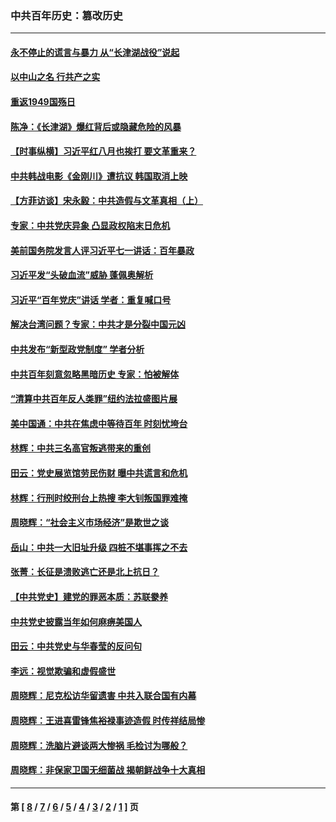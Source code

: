 ### 中共百年历史：篡改历史
---
#### [永不停止的谎言与暴力 从“长津湖战役”说起](../../pages/nf1176115/n13494094.md?03080430) 
#### [以中山之名 行共产之实](../../pages/nf1176115/n13346437.md?03080430) 
#### [重返1949国殇日](../../pages/nf1176115/n13346372.md?03080430) 
#### [陈净：《长津湖》爆红背后或隐藏危险的风暴](../../pages/nf1176115/n13314364.md?03080430) 
#### [【时事纵横】习近平红八月也挨打 要文革重来？](../../pages/nf1176115/n13231393.md?03080430) 
#### [中共韩战电影《金刚川》遭抗议 韩国取消上映](../../pages/nf1176115/n13219114.md?03080430) 
#### [【方菲访谈】宋永毅：中共造假与文革真相（上）](../../pages/nf1176115/n13200760.md?03080430) 
#### [专家：中共党庆异象 凸显政权陷末日危机](../../pages/nf1176115/n13067084.md?03080430) 
#### [美前国务院发言人评习近平七一讲话：百年暴政](../../pages/nf1176115/n13066986.md?03080430) 
#### [习近平发“头破血流”威胁 蓬佩奥解析](../../pages/nf1176115/n13063604.md?03080430) 
#### [习近平“百年党庆”讲话 学者：重复喊口号](../../pages/nf1176115/n13061411.md?03080430) 
#### [解决台湾问题？专家：中共才是分裂中国元凶](../../pages/nf1176115/n13060811.md?03080430) 
#### [中共发布“新型政党制度” 学者分析](../../pages/nf1176115/n13056354.md?03080430) 
#### [中共百年刻意忽略黑暗历史 专家：怕被解体](../../pages/nf1176115/n13056056.md?03080430) 
#### [“清算中共百年反人类罪”纽约法拉盛图片展](../../pages/nf1176115/n13052220.md?03080430) 
#### [美中国通：中共在焦虑中等待百年 时刻忧垮台](../../pages/nf1176115/n13048820.md?03080430) 
#### [林辉：中共三名高官叛逃带来的重创](../../pages/nf1176115/n13035206.md?03080430) 
#### [田云：党史展览馆劳民伤财 曝中共谎言和危机](../../pages/nf1176115/n13033900.md?03080430) 
#### [林辉：行刑时绞刑台上热搜 李大钊叛国罪难掩](../../pages/nf1176115/n13031965.md?03080430) 
#### [周晓辉：“社会主义市场经济”是欺世之谈](../../pages/nf1176115/n13024090.md?03080430) 
#### [岳山：中共一大旧址升级 四桩不堪事挥之不去](../../pages/nf1176115/n13021697.md?03080430) 
#### [张菁：长征是溃败逃亡还是北上抗日？](../../pages/nf1176115/n13020585.md?03080430) 
#### [【中共党史】建党的罪恶本质：苏联豢养](../../pages/nf1176115/n13011888.md?03080430) 
#### [中共党史披露当年如何麻痹美国人](../../pages/nf1176115/n12966400.md?03080430) 
#### [田云：中共党史与华春莹的反问句](../../pages/nf1176115/n12765178.md?03080430) 
#### [李远：视觉欺骗和虚假盛世](../../pages/nf1176115/n12993376.md?03080430) 
#### [周晓辉：尼克松访华留遗害 中共入联合国有内幕](../../pages/nf1176115/n12991422.md?03080430) 
#### [周晓辉：王进喜雷锋焦裕禄事迹造假 时传祥结局惨](../../pages/nf1176115/n12985497.md?03080430) 
#### [周晓辉：洗脑片避谈两大惨祸 毛检讨为哪般？](../../pages/nf1176115/n12971285.md?03080430) 
#### [周晓辉：非保家卫国无细菌战 揭朝鲜战争十大真相](../../pages/nf1176115/n12954161.md?03080430) 

---
#### 第 [ [8](./8.md?03080430) / [7](./7.md?03080430) / [6](./6.md?03080430) / [5](./5.md?03080430) / [4](./4.md?03080430) / [3](./3.md?03080430) / [2](./2.md?03080430) / [1](./1.md?03080430) ] 页
